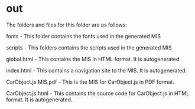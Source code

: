 # out

The folders and files for this folder are as follows:

fonts - This folder contains the fonts used in the generated MIS

scripts - This folders contains the scripts used in the generated MIS

global.html - This contains the MIS in HTML format. It is autogenerated.

index.html - This contains a navigation site to the MIS. It is autogenerated.

CarObject.js MIS.pdf - This is the MIS for CarObject.js in PDF format.

CarObject.js.html - This contains the source code for CarObject.js in HTML format. It is autogenerated.
